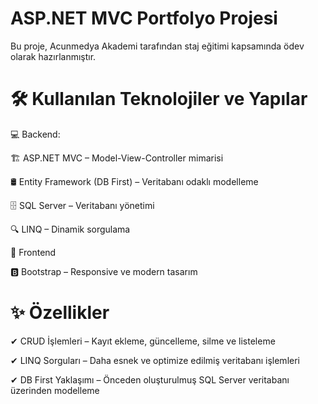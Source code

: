# ASP.NET MVC Portfolyo Projesi
Bu proje, Acunmedya Akademi tarafından staj eğitimi kapsamında ödev olarak hazırlanmıştır.

# 🛠 Kullanılan Teknolojiler ve Yapılar

💻 Backend:

🏗 ASP.NET MVC – Model-View-Controller mimarisi

🛢 Entity Framework (DB First) – Veritabanı odaklı modelleme

🗄 SQL Server – Veritabanı yönetimi

🔍 LINQ – Dinamik sorgulama

🎨 Frontend 

🅱️ Bootstrap – Responsive ve modern tasarım

# ✨ Özellikler

✔ CRUD İşlemleri – Kayıt ekleme, güncelleme, silme ve listeleme

✔ LINQ Sorguları – Daha esnek ve optimize edilmiş veritabanı işlemleri

✔ DB First Yaklaşımı – Önceden oluşturulmuş SQL Server veritabanı üzerinden modelleme

